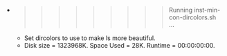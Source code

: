 * >>>>>>>>> Running inst-min-con-dircolors.sh ...
  * Set dircolors to use  to make ls more beautiful.
  * Disk size = 1323968K. Space Used = 28K. Runtime = 00:00:00:00.
